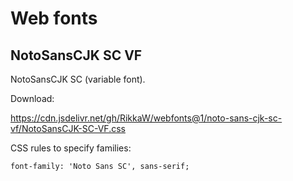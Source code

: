 # Web fonts

## NotoSansCJK SC VF

NotoSansCJK SC (variable font).

Download:

https://cdn.jsdelivr.net/gh/RikkaW/webfonts@1/noto-sans-cjk-sc-vf/NotoSansCJK-SC-VF.css

CSS rules to specify families:

```
font-family: 'Noto Sans SC', sans-serif;
```